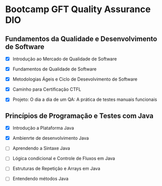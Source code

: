 # Bootcamp GFT Quality Assurance DIO

## Fundamentos da Qualidade e Desenvolvimento de Software

- [x] Introdução ao Mercado de Qualidade de Software
- [x] Fundamentos de Qualidade de Software
- [x] Metodologias Ágeis e Ciclo de Desevolvimento de Software
- [x] Caminho para Certificação CTFL
- [x] Projeto: O dia a dia de um QA: A prática de testes manuais funcionais


## Princípios de Programação e Testes com Java
- [x] Introdução a Plataforma Java
- [x] Ambienrte de desenvolvimento Java
- [ ] Aprendendo a Sintaxe Java
- [ ] Lógica condicional e Controle de Fluxos em Java
- [ ] Estruturas de Repetição e Arrays em Java
- [ ] Entendendo métodos Java


